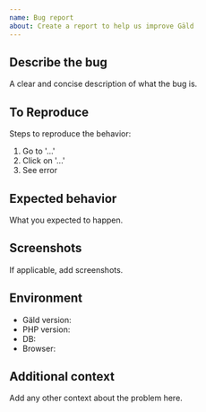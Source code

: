 ```yaml
---
name: Bug report
about: Create a report to help us improve Gäld
---
```


## Describe the bug

A clear and concise description of what the bug is.

## To Reproduce

Steps to reproduce the behavior:

1. Go to '...'
2. Click on '...'
3. See error

## Expected behavior

What you expected to happen.

## Screenshots

If applicable, add screenshots.

## Environment

-   Gäld version:
-   PHP version:
-   DB:
-   Browser:

## Additional context

Add any other context about the problem here.
